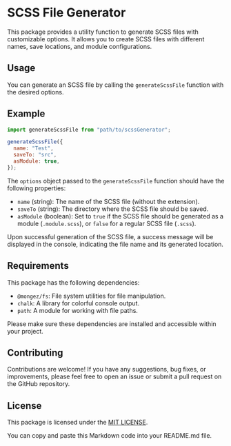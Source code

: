 # SCSS File Generator

This package provides a utility function to generate SCSS files with customizable options. It allows you to create SCSS files with different names, save locations, and module configurations.

## Usage

You can generate an SCSS file by calling the `generateScssFile` function with the desired options.

## Example

```javascript
import generateScssFile from "path/to/scssGenerator";

generateScssFile({
  name: "Test",
  saveTo: "src",
  asModule: true,
});
```

The `options` object passed to the `generateScssFile` function should have the following properties:

- `name` (string): The name of the SCSS file (without the extension).
- `saveTo` (string): The directory where the SCSS file should be saved.
- `asModule` (boolean): Set to `true` if the SCSS file should be generated as a module (`.module.scss`), or `false` for a regular SCSS file (`.scss`).

Upon successful generation of the SCSS file, a success message will be displayed in the console, indicating the file name and its generated location.

## Requirements

This package has the following dependencies:

- `@mongez/fs`: File system utilities for file manipulation.
- `chalk`: A library for colorful console output.
- `path`: A module for working with file paths.

Please make sure these dependencies are installed and accessible within your project.

## Contributing

Contributions are welcome! If you have any suggestions, bug fixes, or improvements, please feel free to open an issue or submit a pull request on the GitHub repository.

## License

This package is licensed under the [MIT LICENSE](https://en.wikipedia.org/wiki/MIT_License).

You can copy and paste this Markdown code into your README.md file.
